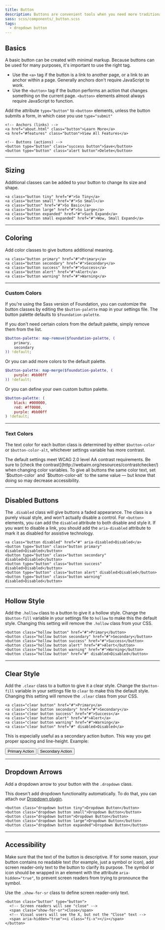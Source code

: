 ```yaml
---
title: Button
description: Buttons are convenient tools when you need more traditional actions. To that end, Foundation has many easy to use button styles that you can customize or override to fit your needs.
sass: scss/components/_button.scss
tags:
  - dropdown button
---
```


## Basics

A basic button can be created with minimal markup. Because buttons can be used for many purposes, it's important to use the right tag.

- Use the `<a>` tag if the button is a link to another page, or a link to an anchor within a page. Generally anchors don't require JavaScript to work.
- Use the `<button>` tag if the button performs an action that changes something on the current page. `<button>` elements almost always require JavaScript to function.

<div class="primary callout">
  <p>Add the attribute <code>type="button"</code> to <code>&lt;button&gt;</code> elements, unless the button submits a form, in which case you use <code>type="submit"</code></p>
</div>

```html_example
<!-- Anchors (links) -->
<a href="about.html" class="button">Learn More</a>
<a href="#features" class="button">View All Features</a>

<!-- Buttons (actions) -->
<button type="button" class="success button">Save</button>
<button type="button" class="alert button">Delete</button>
```

---

## Sizing

Additional classes can be added to your button to change its size and shape.

```html_example
<a class="button tiny" href="#">So Tiny</a>
<a class="button small" href="#">So Small</a>
<a class="button" href="#">So Basic</a>
<a class="button large" href="#">So Large</a>
<a class="button expanded" href="#">Such Expand</a>
<a class="button small expanded" href="#">Wow, Small Expand</a>
```

---

## Coloring

Add color classes to give buttons additional meaning.

```html_example
<a class="button primary" href="#">Primary</a>
<a class="button secondary" href="#">Secondary</a>
<a class="button success" href="#">Success</a>
<a class="button alert" href="#">Alert</a>
<a class="button warning" href="#">Warning</a>
```

---

### Custom Colors

If you're using the Sass version of Foundation, you can customize the button classes by editing the `$button-palette` map in your settings file. The button palette defaults to `$foundation-palette`.

If you don't need certain colors from the default palette, simply remove them from the list.

```scss
$button-palette: map-remove($foundation-palette, (
    primary,
    secondary
)) !default;
```

Or you can add more colors to the default palette.

```scss
$button-palette: map-merge($foundation-palette, (
    purple: #bb00ff
)) !default;
```

Or you can define your own custom button palette.

```scss
$button-palette: (
    black: #000000,
    red: #ff0000,
    purple: #bb00ff
) !default;
```

---

### Text Colors

The text color for each button class is determined by either `$button-color` or `$button-color-alt`, whichever settings variable has more contrast.

<div class="primary callout">
  <p>The default settings meet WCAG 2.0 level AA contrast requirements. Be sure to [check the contrast](http://webaim.org/resources/contrastchecker/) when changing color variables. To give all buttons the same color text, set `$button-color` and `$button-color-alt` to the same value &mdash; but know that doing so may decrease accessibility.</p>
</div>

---

## Disabled Buttons

The `.disabled` class will give buttons a faded appearance. The class is a purely visual style, and won't actually disable a control. For `<button>` elements, you can add the `disabled` attribute to both disable and style it. If you want to disable a link, you should add the `aria-disabled` attribute to mark it as disabled for assistive technology.


```html_example
<a class="button disabled" href="#" aria-disabled>Disabled</a>
<button type="button" class="button primary" disabled>Disabled</button>
<button type="button" class="button secondary" disabled>Disabled</button>
<button type="button" class="button success" disabled>Disabled</button>
<button type="button" class="button alert" disabled>Disabled</button>
<button type="button" class="button warning" disabled>Disabled</button>
```

---

## Hollow Style

Add the `.hollow` class to a button to give it a hollow style. Change the `$button-fill` variable in your settings file to `hollow` to make this the default style. Changing this setting will remove the `.hollow` class from your CSS.

```html_example
<button class="hollow button" href="#">Primary</button>
<button class="hollow button secondary" href="#">Secondary</button>
<button class="hollow button success" href="#">Success</button>
<button class="hollow button alert" href="#">Alert</button>
<button class="hollow button warning" href="#">Warning</button>
<button class="hollow button" href="#" disabled>Disabled</button>
```

---

## Clear Style

Add the `.clear` class to a button to give it a clear style. Change the `$button-fill` variable in your settings file to `clear` to make this the default style. Changing this setting will remove the `.clear` class from your CSS.

```html_example
<a class="clear button" href="#">Primary</a>
<a class="clear button secondary" href="#">Secondary</a>
<a class="clear button success" href="#">Success</a>
<a class="clear button alert" href="#">Alert</a>
<a class="clear button warning" href="#">Warning</a>
<a class="clear button" href="#" disabled>Disabled</a>
```

<p>This is especially useful as a secondary action button. This way you get proper spacing and line-height. Example:</p>

<button class="button primary" href="#">Primary Action</button>
<button class="clear button" href="#">Secondary Action</button>


---

## Dropdown Arrows

Add a dropdown arrow to your button with the `.dropdown` class.

<div class="primary callout">
  <p>This doesn't add dropdown functionality automatically. To do that, you can attach our <a href="dropdown.html">Dropdown plugin</a>.</p>
</div>

```html_example
<button class="dropdown button tiny">Dropdown Button</button>
<button class="dropdown button small">Dropdown Button</button>
<button class="dropdown button">Dropdown Button</button>
<button class="dropdown button large">Dropdown Button</button>
<button class="dropdown button expanded">Dropdown Button</button>
```

---

## Accessibility

Make sure that the text of the button is descriptive. If for some reason, your button contains no readable text (for example, just a symbol or icon), add screen reader-only text to the button to clarify its purpose. The symbol or icon should be wrapped in an element with the attribute `aria-hidden="true"`, to prevent screen readers from trying to pronounce the symbol.

Use the `.show-for-sr` class to define screen reader-only text.

```html_example
<button class="button" type="button">
  <!-- Screen readers will see "close" -->
  <span class="show-for-sr">Close</span>
  <!-- Visual users will see the X, but not the "Close" text -->
  <span aria-hidden="true"><i class="fi-x"></i></span>
</button>
```
